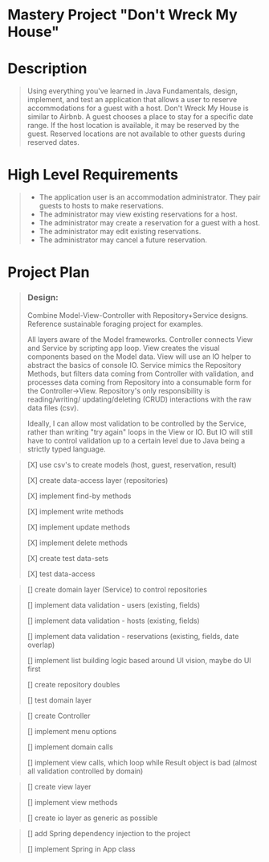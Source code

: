 # Mastery Project "Don't Wreck My House"

# Description
> Using everything you've learned in Java Fundamentals, design, implement, and test an application that allows a user
> to reserve accommodations for a guest with a host. Don't Wreck My House is similar to Airbnb. A guest chooses a place
> to stay for a specific date range. If the host location is available, it may be reserved by the guest. Reserved
> locations are not available to other guests during reserved dates.

# High Level Requirements

>- The application user is an accommodation administrator. They pair guests to hosts to make reservations.
>- The administrator may view existing reservations for a host.
>- The administrator may create a reservation for a guest with a host.
>- The administrator may edit existing reservations.
>- The administrator may cancel a future reservation.

# Project Plan

> ### Design:
> 
> Combine Model-View-Controller with Repository+Service designs. Reference sustainable foraging project for examples.
> 
> All layers aware of the Model frameworks. Controller connects View and Service by scripting app loop. View creates the
> visual components based on the Model data. View will use an IO helper to abstract the basics of console IO. Service 
> mimics the Repository Methods, but filters data coming from Controller with validation, and processes data coming
> from Repository into a consumable form for the Controller->View. Repository's only responsibility is reading/writing/
> updating/deleting (CRUD) interactions with the raw data files (csv).
> 
> Ideally, I can allow most validation to be controlled by the Service, rather than writing "try again" loops in the
> View or IO. But IO will still have to control validation up to a certain level due to Java being a strictly typed
> language.

> [X] use csv's to create models (host, guest, reservation, result)
>
> [X] create data-access layer (repositories)
> 
> [X] implement find-by methods
> 
> [X] implement write methods
> 
> [X] implement update methods
> 
> [X] implement delete methods
> 
> [X] create test data-sets
> 
> [X] test data-access

> [] create domain layer (Service) to control repositories
> 
> [] implement data validation - users (existing, fields)
>
> [] implement data validation - hosts (existing, fields)
> 
> [] implement data validation - reservations (existing, fields, date overlap)
> 
> [] implement list building logic based around UI vision, maybe do UI first
> 
> [] create repository doubles
> 
> [] test domain layer

> [] create Controller
> 
> [] implement menu options
> 
> [] implement domain calls
> 
> [] implement view calls, which loop while Result object is bad (almost all validation controlled by domain)

> [] create view layer
> 
> [] implement view methods
> 
> [] create io layer as generic as possible

> [] add Spring dependency injection to the project
> 
> [] implement Spring in App class

